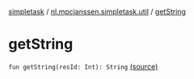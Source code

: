 [simpletask](../index.md) / [nl.mpcjanssen.simpletask.util](index.md) / [getString](.)

# getString

`fun getString(resId: Int): String` [(source)](https://github.com/mpcjanssen/simpletask-android/blob/master/src/main/java/nl/mpcjanssen/simpletask/util/Util.kt#L71)